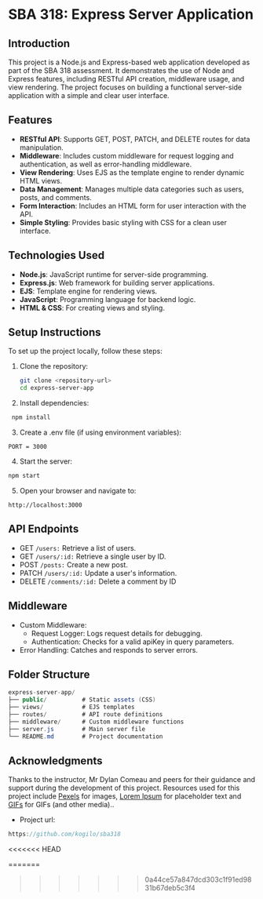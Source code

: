# SBA 318: Express Server Application

## Introduction
This project is a Node.js and Express-based web application developed as part of the SBA 318 assessment. It demonstrates the use of Node and Express features, including RESTful API creation, middleware usage, and view rendering. The project focuses on building a functional server-side application with a simple and clear user interface.

## Features
- **RESTful API**: Supports GET, POST, PATCH, and DELETE routes for data manipulation.
- **Middleware**: Includes custom middleware for request logging and authentication, as well as error-handling middleware.
- **View Rendering**: Uses EJS as the template engine to render dynamic HTML views.
- **Data Management**: Manages multiple data categories such as users, posts, and comments.
- **Form Interaction**: Includes an HTML form for user interaction with the API.
- **Simple Styling**: Provides basic styling with CSS for a clean user interface.

## Technologies Used
- **Node.js**: JavaScript runtime for server-side programming.
- **Express.js**: Web framework for building server applications.
- **EJS**: Template engine for rendering views.
- **JavaScript**: Programming language for backend logic.
- **HTML & CSS**: For creating views and styling.

## Setup Instructions
To set up the project locally, follow these steps:

1. Clone the repository:
   ```bash
   git clone <repository-url>
   cd express-server-app
   ```
2. Install dependencies:

  ```bash
   npm install
 ```

3. Create a .env file (if using environment variables):

```plaintext
PORT = 3000
```

4. Start the server:

```bash
npm start

```

5. Open your browser and navigate to:
```arduino
http://localhost:3000

```
## API Endpoints
- GET `/users:` Retrieve a list of users.
- GET `/users/:id:` Retrieve a single user by ID.
- POST `/posts:` Create a new post.
- PATCH `/users/:id:` Update a user's information.
- DELETE `/comments/:id:` Delete a comment by ID

## Middleware
- Custom Middleware:
    - Request Logger: Logs request details for debugging.
    - Authentication: Checks for a valid apiKey in query parameters.
- Error Handling: Catches and responds to server errors.
## Folder Structure
```csharp
express-server-app/
├── public/          # Static assets (CSS)
├── views/           # EJS templates
├── routes/          # API route definitions
├── middleware/      # Custom middleware functions
├── server.js        # Main server file
└── README.md        # Project documentation

```

## Acknowledgments
Thanks to the instructor, Mr Dylan Comeau and peers for their guidance and support during the development of this project.
Resources used for this project include [Pexels](https://www.lipsum.com/) for images, [Lorem Ipsum](https://www.lipsum.com/) for placeholder text and [GIFs](https://www.motionelements.com/search/gif) for GIFs (and other media)..

- Project url:

```csharp
https://github.com/kogilo/sba318

```
<<<<<<< HEAD


=======
>>>>>>> 0a44ce57a847dcd303c1f91ed9831b67deb5c3f4
